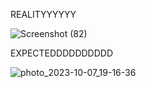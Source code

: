 REALITYYYYYY



![Screenshot (82)](https://github.com/yasaswini2005/google_signup/assets/139364347/f2365c3e-d0e0-4479-8013-ea3205c10afb)

EXPECTEDDDDDDDDDD


![photo_2023-10-07_19-16-36](https://github.com/yasaswini2005/google_signup/assets/139364347/4fdcec7f-69ce-401d-bf9e-252398f8e5a5)
